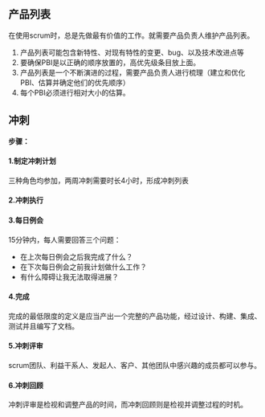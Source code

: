## 产品列表

在使用scrum时，总是先做最有价值的工作。就需要产品负责人维护产品列表。

1. 产品列表可能包含新特性、对现有特性的变更、bug、以及技术改进点等
2. 要确保PBI是以正确的顺序放置的，高优先级条目放上面。
3. 产品列表是一个不断演进的过程，需要产品负责人进行梳理（建立和优化PBI、估算并确定他们的优先顺序）
4. 每个PBI必须进行相对大小的估算。

## 冲刺

**步骤：**

#### 1.制定冲刺计划

三种角色均参加，两周冲刺需要时长4小时，形成冲刺列表

#### 2.冲刺执行

#### 3.每日例会

15分钟内，每人需要回答三个问题：

- 在上次每日例会之后我完成了什么？
- 在下次每日例会之前我计划做什么工作？
- 有什么障碍让我无法取得进展？

#### 4.完成

​	完成的最低限度的定义是应当产出一个完整的产品功能，经过设计、构建、集成、测试并且编写了文档。

#### 5.冲刺评审

scrum团队、利益干系人、发起人、客户、其他团队中感兴趣的成员都可以参与。

#### 6.冲刺回顾

冲刺评审是检视和调整产品的时间，而冲刺回顾则是检视并调整过程的时机。





